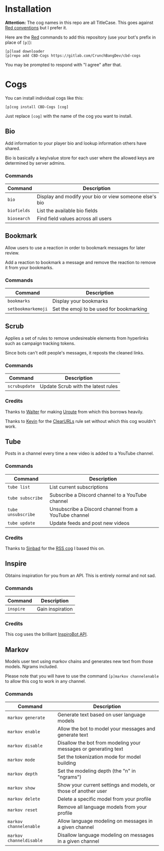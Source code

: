 # Installation

**Attention:** The cog names in this repo are all TitleCase. This goes against [Red conventions](https://red-discordbot.readthedocs.io/en/stable/guide_cog_creation.html) but I prefer it.

Here are the [Red](https://github.com/Cog-Creators/Red-DiscordBot) commands to add this repository (use your bot's prefix in place of `[p]`):
```
[p]load downloader
[p]repo add CBD-Cogs https://gitlab.com/CrunchBangDev/cbd-cogs
```

You may be prompted to respond with "I agree" after that.


# Cogs

You can install individual cogs like this:
```
[p]cog install CBD-Cogs [cog]
```

Just replace `[cog]` with the name of the cog you want to install.

## Bio

Add information to your player bio and lookup information others have shared.

Bio is basically a key/value store for each user where the allowed keys are determined by server admins.

### Commands

| Command     | Description |
| ----------- | ----------- |
| `bio`       | Display and modify your bio or view someone else's bio |
| `biofields` | List the available bio fields |
| `biosearch` | Find field values across all users |

## Bookmark

Allow users to use a reaction in order to bookmark messages for later review.

Add a reaction to bookmark a message and remove the reaction to remove it from your bookmarks.

### Commands

| Command            | Description |
| ------------------ | ----------- |
| `bookmarks`        | Display your bookmarks |
| `setbookmarkemoji` | Set the emoji to be used for bookmarking |

## Scrub

Applies a set of rules to remove undesireable elements from hyperlinks such as campaign tracking tokens.

Since bots can't edit people's messages, it reposts the cleaned links.

### Commands

| Command       | Description |
| ------------- | ----------- |
| `scrubupdate` | Update Scrub with the latest rules |

### Credits

Thanks to [Walter](https://github.com/walterl) for making [Uroute](https://github.com/walterl/uroute) from which this borrows heavily.

Thanks to [Kevin](https://gitlab.com/KevinRoebert) for the [ClearURLs](https://gitlab.com/KevinRoebert/ClearUrls) rule set without which this cog wouldn't work.

## Tube

Posts in a channel every time a new video is added to a YouTube channel.

### Commands

| Command       | Description |
| ------------- | ----------- |
| `tube list`        | List current subscriptions |
| `tube subscribe`   | Subscribe a Discord channel to a YouTube channel |
| `tube unsubscribe` | Unsubscribe a Discord channel from a YouTube channel |
| `tube update`      | Update feeds and post new videos |

### Credits

Thanks to [Sinbad](https://github.com/mikeshardmind) for the [RSS cog](https://github.com/mikeshardmind/SinbadCogs/tree/v3/rss) I based this on.

## Inspire

Obtains inspiration for you from an API. This is entirely normal and not sad.

### Commands

| Command       | Description |
| ------------- | ----------- |
| `inspire`     | Gain inspiration |

### Credits

This cog uses the brilliant [InspiroBot API](https://inspirobot.me).

## Markov

Models user text using markov chains and generates new text from those models. Ngrams included.

Please note that you will have to use the command `[p]markov channelenable` to allow this cog to work in any channel.

### Commands

| Command       | Description |
| ------------- | ----------- |
| `markov generate` | Generate text based on user language models |
| `markov enable`   | Allow the bot to model your messages and generate text |
| `markov disable`  | Disallow the bot from modeling your messages or generating text |
| `markov mode`     | Set the tokenization mode for model building |
| `markov depth`    | Set the modeling depth (the "n" in "ngrams") |
| `markov show`     | Show your current settings and models, or those of another user |
| `markov delete`   | Delete a specific model from your profile |
| `markov reset`    | Remove all language models from your profile |
| `markov channelenable`  | Allow language modeling on messages in a given channel |
| `markov channeldisable` | Disallow language modeling on messages in a given channel |
